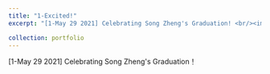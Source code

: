 ```yaml
---
title: "1-Excited!"
excerpt: "[1-May 29 2021] Celebrating Song Zheng's Graduation! <br/><img src='/images/20210529223129.jpg'>"

collection: portfolio
---
```


[1-May 29 2021] Celebrating Song Zheng's Graduation！
